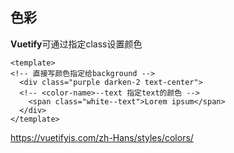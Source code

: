 ## 色彩
<strong>Vuetify</strong>可通过指定class设置颜色
```vue
<template>
<!-- 直接写颜色指定给background -->
  <div class="purple darken-2 text-center">
  <!-- <color-name>--text 指定text的颜色 -->
    <span class="white--text">Lorem ipsum</span>
  </div>
</template>
```
https://vuetifyjs.com/zh-Hans/styles/colors/